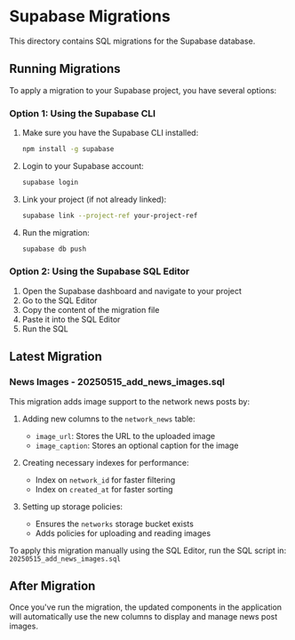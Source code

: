 # Supabase Migrations

This directory contains SQL migrations for the Supabase database.

## Running Migrations

To apply a migration to your Supabase project, you have several options:

### Option 1: Using the Supabase CLI

1. Make sure you have the Supabase CLI installed:
   ```bash
   npm install -g supabase
   ```

2. Login to your Supabase account:
   ```bash
   supabase login
   ```

3. Link your project (if not already linked):
   ```bash
   supabase link --project-ref your-project-ref
   ```

4. Run the migration:
   ```bash
   supabase db push
   ```

### Option 2: Using the Supabase SQL Editor

1. Open the Supabase dashboard and navigate to your project
2. Go to the SQL Editor
3. Copy the content of the migration file
4. Paste it into the SQL Editor
5. Run the SQL

## Latest Migration

### News Images - 20250515_add_news_images.sql

This migration adds image support to the network news posts by:

1. Adding new columns to the `network_news` table:
   - `image_url`: Stores the URL to the uploaded image
   - `image_caption`: Stores an optional caption for the image

2. Creating necessary indexes for performance:
   - Index on `network_id` for faster filtering
   - Index on `created_at` for faster sorting

3. Setting up storage policies:
   - Ensures the `networks` storage bucket exists
   - Adds policies for uploading and reading images

To apply this migration manually using the SQL Editor, run the SQL script in:
`20250515_add_news_images.sql`

## After Migration

Once you've run the migration, the updated components in the application will automatically use the new columns to display and manage news post images.